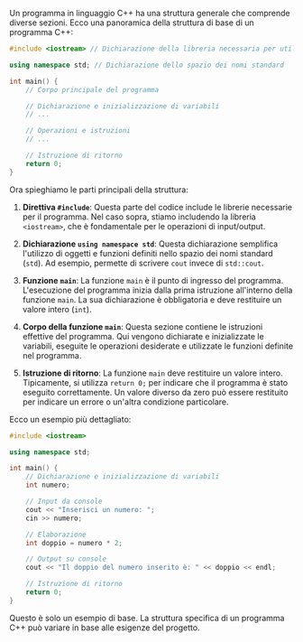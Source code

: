 Un programma in linguaggio C++ ha una struttura generale che comprende diverse sezioni. 
Ecco una panoramica della struttura di base di un programma C++:

```cpp
#include <iostream> // Dichiarazione della libreria necessaria per utilizzare gli operatori di input e output

using namespace std; // Dichiarazione dello spazio dei nomi standard

int main() {
    // Corpo principale del programma

    // Dichiarazione e inizializzazione di variabili 
    // ...

    // Operazioni e istruzioni 
    // ...

    // Istruzione di ritorno
    return 0;
}
```

Ora spieghiamo le parti principali della struttura:

1. **Direttiva `#include`**: Questa parte del codice include le librerie necessarie per il programma. Nel caso sopra, stiamo includendo la libreria `<iostream>`, che è fondamentale per le operazioni di input/output.

2. **Dichiarazione `using namespace std`**: Questa dichiarazione semplifica l'utilizzo di oggetti e funzioni definiti nello spazio dei nomi standard (`std`). Ad esempio, permette di scrivere `cout` invece di `std::cout`.

3. **Funzione `main`**: La funzione `main` è il punto di ingresso del programma. L'esecuzione del programma inizia dalla prima istruzione all'interno della funzione `main`. La sua dichiarazione è obbligatoria e deve restituire un valore intero (`int`).

4. **Corpo della funzione `main`**: Questa sezione contiene le istruzioni effettive del programma. Qui vengono dichiarate e inizializzate le variabili, eseguite le operazioni desiderate e utilizzate le funzioni definite nel programma.

5. **Istruzione di ritorno**: La funzione `main` deve restituire un valore intero. Tipicamente, si utilizza `return 0;` per indicare che il programma è stato eseguito correttamente. Un valore diverso da zero può essere restituito per indicare un errore o un'altra condizione particolare.

Ecco un esempio più dettagliato:

```cpp
#include <iostream>

using namespace std;

int main() {
    // Dichiarazione e inizializzazione di variabili
    int numero;

    // Input da console
    cout << "Inserisci un numero: ";
    cin >> numero;

    // Elaborazione
    int doppio = numero * 2;

    // Output su console
    cout << "Il doppio del numero inserito è: " << doppio << endl;

    // Istruzione di ritorno
    return 0;
}
```

Questo è solo un esempio di base. La struttura specifica di un programma C++ può variare in base alle esigenze del progetto.
